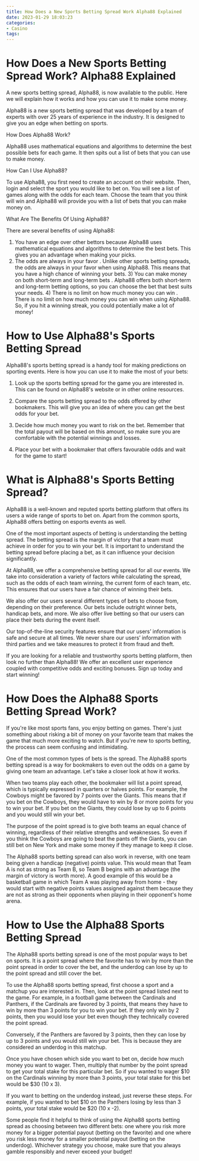 ```yaml
---
title: How Does a New Sports Betting Spread Work Alpha88 Explained
date: 2023-01-29 18:03:23
categories:
- Casino
tags:
---
```



#  How Does a New Sports Betting Spread Work? Alpha88 Explained

A new sports betting spread, Alpha88, is now available to the public. Here we will explain how it works and how you can use it to make some money.

Alpha88 is a new sports betting spread that was developed by a team of experts with over 25 years of experience in the industry. It is designed to give you an edge when betting on sports.

How Does Alpha88 Work?

Alpha88 uses mathematical equations and algorithms to determine the best possible bets for each game. It then spits out a list of bets that you can use to make money.

How Can I Use Alpha88?

To use Alpha88, you first need to create an account on their website. Then, login and select the sport you would like to bet on. You will see a list of games along with the odds for each team. Choose the team that you think will win and Alpha88 will provide you with a list of bets that you can make money on.

What Are The Benefits Of Using Alpha88?

There are several benefits of using Alpha88:

1) You have an edge over other bettors because Alpha88 uses mathematical equations and algorithms to determine the best bets. This gives you an advantage when making your picks.
2) The odds are always in your favor . Unlike other sports betting spreads, the odds are always in your favor when using Alpha88. This means that you have a high chance of winning your bets.  3) You can make money on both short-term and long-term bets . Alpha88 offers both short-term and long-term betting options, so you can choose the bet that best suits your needs. 4) There is no limit on how much money you can win . There is no limit on how much money you can win when using Alpha88. So, if you hit a winning streak, you could potentially make a lot of money!

#  How to Use Alpha88's Sports Betting Spread

 Alpha88's sports betting spread is a handy tool for making predictions on sporting events. Here is how you can use it to make the most of your bets:

1. Look up the sports betting spread for the game you are interested in. This can be found on Alpha88's website or in other online resources.

2. Compare the sports betting spread to the odds offered by other bookmakers. This will give you an idea of where you can get the best odds for your bet.

3. Decide how much money you want to risk on the bet. Remember that the total payout will be based on this amount, so make sure you are comfortable with the potential winnings and losses.

4. Place your bet with a bookmaker that offers favourable odds and wait for the game to start!

#  What is Alpha88's Sports Betting Spread?

Alpha88 is a well-known and reputed sports betting platform that offers its users a wide range of sports to bet on. Apart from the common sports, Alpha88 offers betting on esports events as well.

One of the most important aspects of betting is understanding the betting spread. The betting spread is the margin of victory that a team must achieve in order for you to win your bet. It is important to understand the betting spread before placing a bet, as it can influence your decision significantly.

At Alpha88, we offer a comprehensive betting spread for all our events. We take into consideration a variety of factors while calculating the spread, such as the odds of each team winning, the current form of each team, etc. This ensures that our users have a fair chance of winning their bets.

We also offer our users several different types of bets to choose from, depending on their preference. Our bets include outright winner bets, handicap bets, and more. We also offer live betting so that our users can place their bets during the event itself.

Our top-of-the-line security features ensure that our users’ information is safe and secure at all times. We never share our users’ information with third parties and we take measures to protect it from fraud and theft.

If you are looking for a reliable and trustworthy sports betting platform, then look no further than Alpha88! We offer an excellent user experience coupled with competitive odds and exciting bonuses. Sign up today and start winning!

#  How Does the Alpha88 Sports Betting Spread Work?

If you're like most sports fans, you enjoy betting on games. There's just something about risking a bit of money on your favorite team that makes the game that much more exciting to watch. But if you're new to sports betting, the process can seem confusing and intimidating.

One of the most common types of bets is the spread. The Alpha88 sports betting spread is a way for bookmakers to even out the odds on a game by giving one team an advantage. Let's take a closer look at how it works.

When two teams play each other, the bookmaker will list a point spread, which is typically expressed in quarters or halves points. For example, the Cowboys might be favored by 7 points over the Giants. This means that if you bet on the Cowboys, they would have to win by 8 or more points for you to win your bet. If you bet on the Giants, they could lose by up to 6 points and you would still win your bet.

The purpose of the point spread is to give both teams an equal chance of winning, regardless of their relative strengths and weaknesses. So even if you think the Cowboys are going to beat the pants off the Giants, you can still bet on New York and make some money if they manage to keep it close.

The Alpha88 sports betting spread can also work in reverse, with one team being given a handicap (negative) points value. This would mean that Team A is not as strong as Team B, so Team B begins with an advantage (the margin of victory is worth more). A good example of this would be a basketball game in which Team A was playing away from home - they would start with negative points values assigned against them because they are not as strong as their opponents when playing in their opponent's home arena.

#  How to Use the Alpha88 Sports Betting Spread

The Alpha88 sports betting spread is one of the most popular ways to bet on sports. It is a point spread where the favorite has to win by more than the point spread in order to cover the bet, and the underdog can lose by up to the point spread and still cover the bet.

To use the Alpha88 sports betting spread, first choose a sport and a matchup you are interested in. Then, look at the point spread listed next to the game. For example, in a football game between the Cardinals and Panthers, if the Cardinals are favored by 3 points, that means they have to win by more than 3 points for you to win your bet. If they only win by 2 points, then you would lose your bet even though they technically covered the point spread.

Conversely, if the Panthers are favored by 3 points, then they can lose by up to 3 points and you would still win your bet. This is because they are considered an underdog in this matchup.

Once you have chosen which side you want to bet on, decide how much money you want to wager. Then, multiply that number by the point spread to get your total stake for this particular bet. So if you wanted to wager $10 on the Cardinals winning by more than 3 points, your total stake for this bet would be $30 (10 x 3).

If you want to betting on the underdog instead, just reverse these steps. For example, if you wanted to bet $10 on the Panthers losing by less than 3 points, your total stake would be $20 (10 x -2).

Some people find it helpful to think of using the Alpha88 sports betting spread as choosing between two different bets: one where you risk more money for a bigger potential payout (betting on the favorite) and one where you risk less money for a smaller potential payout (betting on the underdog). Whichever strategy you choose, make sure that you always gamble responsibly and never exceed your budget!